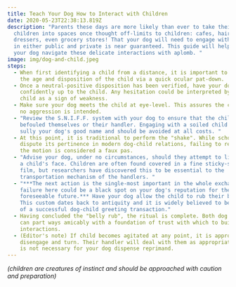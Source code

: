 ```yaml
---
title: Teach Your Dog How to Interact with Children
date: 2020-05-23T22:38:13.819Z
description: "Parents these days are more likely than ever to take their
  children into spaces once thought off-limits to children: cafes, hair
  dressers, even grocery stores! That your dog will need to engage with a child
  in either public and private is near guaranteed. This guide will help you and
  your dog navigate these delicate interactions with aplomb. "
image: img/dog-and-child.jpeg
steps:
  - When first identifying a child from a distance, it is important to assess
    the age and disposition of the child via a quick ocular pat-down.
  - Once a neutral-positive disposition has been verified, have your dog walk
    confidently up to the child. Any hesitation could be interpreted by the
    child as a sign of weakness.
  - Make sure your dog meets the child at eye-level. This assures the child that
    no aggression is intended.
  - "Review the S.N.I.F.F. system with your dog to ensure that the child has not
    befouled themselves or their handler. Engaging with a soiled child could
    sully your dog's good name and should be avoided at all costs. "
  - At this point, it is traditional to perform the "shake". While scholars
    dispute its pertinence in modern dog-child relations, failing to reciprocate
    the motion is considered a faux pas.
  - "Advise your dog, under no circumstances, should they attempt to lick clean
    a child's face. Children are often found covered in a fine sticky-sweet
    film, but researchers have discovered this to be essential to the
    transportation mechanism of the handlers. "
  - "***The next action is the single-most important in the whole exchange and a
    failure here could be a black spot on your dog's reputation for the
    foreseeable future.*** Have your dog allow the child to rub their belly.
    This custom dates back to antiquity and it is widely believed to be the crux
    of a successful dog-child greeting transaction."
  - Having concluded the "belly rub", the ritual is complete. Both dog and child
    can part ways amicably with a foundation of trust with which to build future
    interactions.
  - (Editor's note) If child becomes agitated at any point, it is appropriate to
    disengage and turn. Their handler will deal with them as appropriate, and it
    is not necessary for your dog dispense reprimand.
---
```

*(children are creatures of instinct and should be approached with caution and preparation)*